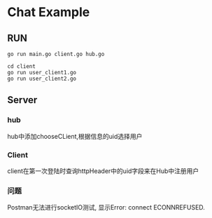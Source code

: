 # Chat Example

## RUN
```shell
go run main.go client.go hub.go

cd client
go run user_client1.go
go run user_client2.go
```

## Server

### hub

hub中添加chooseCLient,根据信息的uid选择用户

### Client

client在第一次登陆时查询httpHeader中的uid字段来在Hub中注册用户

### 问题

Postman无法进行socketIO测试, 显示Error: connect ECONNREFUSED.
